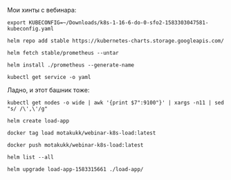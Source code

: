 Мои хинты с вебинара:
```
export KUBECONFIG=~/Downloads/k8s-1-16-6-do-0-sfo2-1583303047581-kubeconfig.yaml
```

```
helm repo add stable https://kubernetes-charts.storage.googleapis.com/
```

```
helm fetch stable/prometheus --untar
```

```
helm install ./prometheus --generate-name
```

```
kubectl get service -o yaml
```

Ладно, и этот башник тоже:
```
kubectl get nodes -o wide | awk '{print $7":9100"}' | xargs -n11 | sed "s/ /\',\'/g"
```

```
helm create load-app
```

```
docker tag load motakukk/webinar-k8s-load:latest
```

```
docker push motakukk/webinar-k8s-load:latest
```

```
helm list --all
```

```
helm upgrade load-app-1583315661 ./load-app/
```